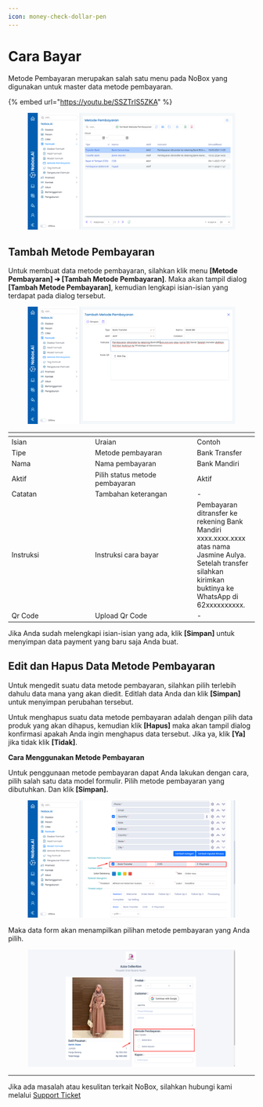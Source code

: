 ```yaml
---
icon: money-check-dollar-pen
---
```


# Cara Bayar

Metode Pembayaran merupakan salah satu menu pada NoBox yang digunakan untuk master data metode pembayaran.

{% embed url="https://youtu.be/SSZTrIS5ZKA" %}

<figure><img src="../../.gitbook/assets/Metode Pembayaran.png" alt=""><figcaption></figcaption></figure>

## **Tambah Metode Pembayaran**

Untuk membuat data metode pembayaran, silahkan klik menu **\[Metode Pembayaran] ➔ \[Tambah Metode Pembayaran]**. Maka akan tampil dialog **\[Tambah Metode Pembayaran]**, kemudian lengkapi isian-isian yang terdapat pada dialog tersebut.

<figure><img src="../../.gitbook/assets/Tambah Metode Pembayaran.png" alt=""><figcaption></figcaption></figure>

<table data-header-hidden><thead><tr><th width="156.5999755859375"></th><th width="194.20001220703125"></th><th></th></tr></thead><tbody><tr><td>Isian</td><td>Uraian</td><td>Contoh</td></tr><tr><td>Tipe</td><td>Metode pembayaran</td><td>Bank Transfer</td></tr><tr><td>Nama</td><td>Nama pembayaran</td><td>Bank Mandiri</td></tr><tr><td>Aktif</td><td>Pilih status metode pembayaran</td><td>Aktif</td></tr><tr><td>Catatan</td><td>Tambahan keterangan</td><td>-</td></tr><tr><td>Instruksi</td><td>Instruksi cara bayar</td><td>Pembayaran ditransfer ke rekening Bank Mandiri xxxx.xxxx.xxxx atas nama Jasmine Aulya. Setelah transfer silahkan kirimkan buktinya ke WhatsApp di 62xxxxxxxxxx.</td></tr><tr><td>Qr Code</td><td>Upload Qr Code</td><td>-</td></tr></tbody></table>

Jika Anda sudah melengkapi isian-isian yang ada, klik **\[Simpan]** untuk menyimpan data payment yang baru saja Anda buat.

## **Edit dan Hapus Data Metode Pembayaran**

Untuk mengedit suatu data metode pembayaran, silahkan pilih terlebih dahulu data mana yang akan diedit. Editlah data Anda dan klik **\[Simpan]** untuk menyimpan perubahan tersebut.

Untuk menghapus suatu data metode pembayaran adalah dengan pilih data produk yang akan dihapus, kemudian klik **\[Hapus]** maka akan tampil dialog konfirmasi apakah Anda ingin menghapus data tersebut. Jika ya, klik **\[Ya]** jika tidak klik **\[Tidak]**.

**Cara Menggunakan Metode Pembayaran**

Untuk penggunaan metode pembayaran dapat Anda lakukan dengan cara, pilih salah satu data model formulir. Pilih metode pembayaran yang dibutuhkan. Dan klik **\[Simpan].**

<figure><img src="../../.gitbook/assets/Penggunaan Metode Pembayaran.png" alt=""><figcaption></figcaption></figure>

Maka data form akan menampilkan pilihan metode pembayaran yang Anda pilih.

<figure><img src="../../.gitbook/assets/Penggunaan Metode Pembayaran Formulir.png" alt=""><figcaption></figcaption></figure>

***

Jika ada masalah atau kesulitan terkait NoBox, silahkan hubungi kami melalui [Support Ticket](https://crm.mynobox.com/clients/tickets)
